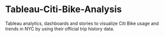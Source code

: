 # Tableau-Citi-Bike-Analysis
Tableau analytics, dashboards and stories to visualize Citi Bike usage and trends in NYC by using their official trip history data.
